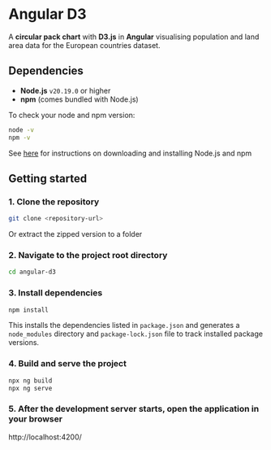 # Angular D3

A __circular pack chart__ with __D3.js__ in __Angular__ visualising population and land area data for the European countries dataset.

## Dependencies

- **Node.js** `v20.19.0` or higher
- **npm** (comes bundled with Node.js)

To check your node and npm version:

```bash
node -v
npm -v
```

See [here](https://docs.npmjs.com/downloading-and-installing-node-js-and-npm) for instructions on downloading and installing Node.js and npm

## Getting started

### 1. Clone the repository

```bash
git clone <repository-url>
```

Or extract the zipped version to a folder

### 2. Navigate to the project root directory

```bash
cd angular-d3
```

### 3. Install dependencies

```bash
npm install
```

This installs the dependencies listed in `package.json` and generates a `node_modules` directory and `package-lock.json` file to track installed package versions.

### 4. Build and serve the project

```bash
npx ng build
npx ng serve
```

### 5. After the development server starts, open the application in your browser

http://localhost:4200/